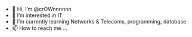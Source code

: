 - 👋 Hi, I’m @crOWnnnnnn
- 👀 I’m interested in IT
- 🌱 I’m currently learning Networks & Telecoms, programming, database
- 📫 How to reach me ...

<!---
crOWnnnnnn/crOWnnnnnn is a ✨ special ✨ repository because its `README.md` (this file) appears on your GitHub profile.
You can click the Preview link to take a look at your changes.
--->
